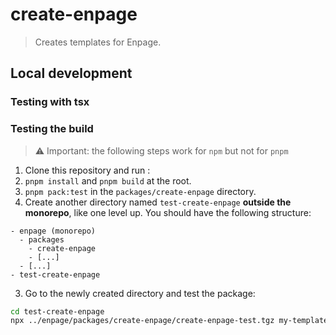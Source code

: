 # create-enpage

> Creates templates for Enpage.


## Local development

### Testing with tsx

### Testing the build

> ⚠️ Important: the following steps work for `npm` but not for `pnpm`

1. Clone this repository and run :
  1. `pnpm install` and `pnpm build` at the root.
  2. `pnpm pack:test` in the `packages/create-enpage` directory.
2. Create another directory named `test-create-enpage` **outside the monorepo**, like one level up. You should have the following structure:

```
- enpage (monorepo)
  - packages
    - create-enpage
    - [...]
  - [...]
- test-create-enpage
```

3. Go to the newly created directory and test the package:

```sh
cd test-create-enpage
npx ../enpage/packages/create-enpage/create-enpage-test.tgz my-template
```
